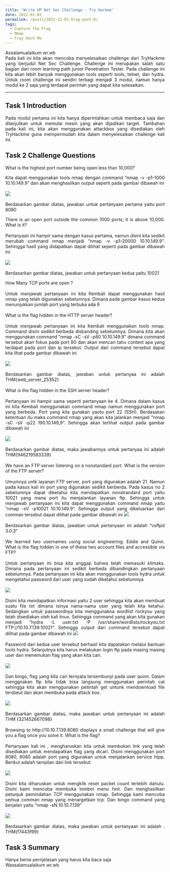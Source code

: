 ```yaml
---
title: 'Write UP Net Sec Challenge - Try Hackme'
date: 2022-01-03
permalink: /posts/2022-12-03-blog-post-6/
tags:
  - Capture the Flag
  - Nmap
  - Tray Hack Me
---
```

<p style="text-align: justify;">
    Assalamualaikum wr.wb
<br>
Pada kali ini kita akan mencoba menyelesaikan challenge dari TryHackme yang berjudul Net Sec Challenge. Challenge ini merupakan salah satu bagian dari room learning path junior Penetration Tester. Pada challenge ini kita akan lebih banyak menggunakan tools seperti tools, telnet, dan hydra. Untuk room challenge ini sendiri terbagi menjadi 3 modul, namun hanya modul ke 2 saja yang terdapat perintah yang dapat kita selesaikan.</p>

---

<h2> Task 1 Introduction</h2>
<p style="text-align: justify;"> 
    Pada modul pertama ini kita hanya diperintahkan untuk membaca saja dan dilanjutkan untuk memulai mesin yang akan dijadikan target. Tambahan pada kali ini, kita akan menggunakan attackbox yang disediakan oleh TryHackme guna mempermudah kita dalam menyelesaikan challenge kali ini.
</p>
<h2>Task 2 Challenge Questions</h2>
<p style="text-align: justify;">What is the highest port number being open less than 10,000?</p>
<p style="text-align: justify;">Kita dapat menggunakan tools nmap dengan command “nmap -v -p1–1000 10.10.149.9” dan akan menghasilkan output seperti pada gambar dibawah ini
<br><br>
    <img src="https://miro.medium.com/max/1100/1*MeIG8QC0aseQm2Sp1UENzw.webp">
<br><br>
    Berdasarkan gambar diatas, jawaban untuk pertanyaan pertama yaitu port 8080</p>
<p style="text-align: justify;">
    There is an open port outside the common 1000 ports; it is above 10,000. What is it?
    <br><br>
    Pertanyaan ini hampir sama dengan kasus pertama, namun disini kita sedikit merubah command nmap menjadi “nmap -v -p1–20000 10.10.149.9”. Sehingga hasil yang didapatkan dapat dilihat seperti pada gambar dibawah ini
    <br><br>
    <img src="https://miro.medium.com/max/1100/1*AY1URpTS8RulSY8DFkb7ng.webp">
    <br><br>
    Berdasarkan gambar diatas, jawaban untuk pertanyaan kedua yaitu 10021
</p>
<p style="text-align: justify;">How Many TCP ports are open ?
<br><br>
    Untuk menjawab pertanyaan ini kita Kembali dapat menggunakan hasil nmap yang telah digunakan sebelumnya. Dimana pada gambar kasus kedua menunjukkan jumlah port yang terbuka ada 6
    <br><br>
    What is the flag hidden in the HTTP server header?
    <br><br>
    Untuk menjawab pertanyaan ini kita Kembali menggunakan tools nmap. Command disini sedikit berbeda disbanding sebelumnya. Dimana kita akan menggunakan command “nmap -sC -sV -p80 10.10.149.9” dimana command tersebut akan fokus pada port 80 dan akan mencari tahu content apa yang terdapat pada port dan ip tersebut. Output dari command tersebut dapat kita lihat pada gambar dibawah ini
    <br><br>
    <img src="https://miro.medium.com/max/1100/1*jmN_VNsFPnd1urRi-sm6ww.webp">
    <br><br>
    Berdasarkan gambar diatas, jawaban untuk pertanyaa ini adalah THM{web_server_25352}
    <br><br>
    What is the flag hidden in the SSH server header?
    <br><br>
    Pertanyaan ini hampir sama seperti pertanyaan ke 4. Dimana dalam kasus ini kita Kembali menggunakan command nmap namun menggunakan port yang berbeda. Port yang kita gunakan yaotu port 22 (SSH). Berdasakan ketentuan itu maka command nmap yang akan kita jalankan menjadi “nmap -sC -sV -p22 190.10.149,9”. Sehingga akan terlihat output pada gambar dibawah ini
    <br><br> 
    <img src="https://miro.medium.com/max/1100/1*8_CG-R7_gGZHiFwY6owwBw.webp">
    <br><br>
    Berdasarkan gambar diatas, maka jawabannya untuk pertanyaa ini adalah THM{946219583339}
    <br><br>
    We have an FTP server listening on a nonstandard port. What is the version of the FTP server?
    <br><br>
    Umumnya untk layanan FTP server, port yang digunakan adalah 21. Namun pada kasus kali ini port yang digunakan sedikit berberda. Pada kasus no 2 sebelumnya dapat diketahui kita mendapatkan nonstrandard port yaitu 10021 yang mana port itu menjalankan layanan ftp. Sehingga untuk menjawab pertanyaan ini kita dapat menggunakan command nmap yaitu “nmap -sV -p10021 10.10.149.9”. Sehingga output yang dikeluarkan dari comman tersebut dapat dilihat pada gambar dibawah ini
    <img src="https://miro.medium.com/max/1100/1*Fu0KtEOasfNUvvC1k3hkIg.webp">
    <br><br>
    Berdasarkan gambar diatas, jawaban untuk pertanyaan ini adalah “vsftpd 3.0.3”    
    <br><br>
    We learned two usernames using social engineering: Eddie and Quinn. What is the flag hidden in one of these two account files and accessible via FTP?
    <br><br>
    Untuk pertanyaan ini bisa kita anggap bahwa telah memasuki klimaks. Dimana pada pertanyaan ini sedikit berbeda dibandingkan pertanyaan sebelumnya. Pada pertanyaan ini kita akan menggunakan tools hydra untuk mengetahui password dari user yang sudah diketahui sebelumnya
    <br><br>
    <img src="https://miro.medium.com/max/1100/1*SkfN3gDi10sByUbEq43bfw.webp">
    <br><br>
    Disini kita mendapatkan informasi yaitu 2 user sehingga kita akan membuat suatu file txt dimana isinya nama-nama user yang telah kita ketahui. Sedangkan untuk passwordnya kita menggunakna wordlist rockyou yang telah disediakan oleh kali linux. Sehingga command yang akan kita gunakan menjadi “hydra -L user.txt -P /usr/share/wordlists/rockyou.txt FTP://10.10.7.139:10021”. Sehingga output dari command tersebut dapat dilihat pada gambar dibawah ini
    <img src="https://miro.medium.com/max/1100/1*NuABag530s0mmI8e_fU5Dw.webp">
    <br><br>
    Password dari kedua user tersebut berhasil kita dapatakan melalui bantuan tools hydra. Selanjutnya kita harus melakukan login ftp pada masing masing user dan menemukan flag yang akan kita cari.
    <br><br>
    <img src="https://miro.medium.com/max/1100/1*lGcB0ruSzOPZa2v2JFqvyA.webp">
    <br><br>
    Dan bingo, flag yang kita cari ternyata tersembunyi pada user quinn. Dalam menggnakan ftp kita tidak bisa langsung menggunakan perintah cat sehingga kita akan menggunakan petintah get untunk mendownload file tersbeut dan akan membuka pada attack box.
    <br><br>
    <img src="https://miro.medium.com/max/828/1*PRlqUJhN1yLVFrr0uXk1SQ.webp">
    <br><br>
    Berdasarkan gambar diatas, maka jawaban untuk pertanyaan ini adalah THM {321452667098}
    <br><br>
    Browsing to http://10.10.7.139:8080 displays a small challenge that will give you a flag once you solve it. What is the flag?
    <br><br>
    Pertanyaan kali ini , mengharuskan kita untuk membukan link yang telah disediakan untuk mendapatkan flag yang dicari. Disini menggunakan port 8080, 8080 adalah port yang digunakan untuk menjalankan service htpp. Berikut adalah tampilan dari link tersebut.
    <br><br>
    <img src="https://miro.medium.com/max/828/1*CSuZAWByQMw5OZOqXQ_ZGQ.webp">
    <br><br>
    Disini kita diharuskan untuk mengklik reset packet count terlebih dahulu. Disini kami mencoba membuka tombol menu hint. Dan menghasilkan petunjuk pemindahan TCP menggunakan nmap. Sehingga kami mencoba semua comman nmap yang menargetkan tcp. Dan bingo command yang berjalan yaitu “nmap -sN 10.10.7.139”
    <br><br>
    <img src="https://miro.medium.com/max/1100/1*88TXunTWJLnVA7zdYJEbMg.webp">
    <br><br>
    Berdasarkan gambar diatas, maka jawaban untuk pertanyaan ini adalah : THM{f7443f99}
</p>
<h2>Task 3 Summary</h2>
<p style="text-align: justify;">
    Hanya berisi pernjelasan yang harus kita baca saja
<br>Wassalamualaikum wr.wb
</p>
